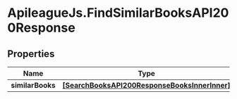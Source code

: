 # ApileagueJs.FindSimilarBooksAPI200Response

## Properties

Name | Type | Description | Notes
------------ | ------------- | ------------- | -------------
**similarBooks** | [**[SearchBooksAPI200ResponseBooksInnerInner]**](SearchBooksAPI200ResponseBooksInnerInner.md) |  | [optional] 


